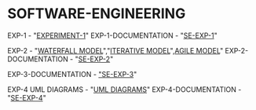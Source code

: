 # SOFTWARE-ENGINEERING
EXP-1 - "[EXPERIMENT-1](https://github.com/SujanVulasala/SOFTWARE-ENGINEERING/tree/main/SE-EXP-1)"
EXP-1-DOCUMENTATION - "[SE-EXP-1](https://github.com/SujanVulasala/SOFTWARE-ENGINEERING/blob/main/EXPERIMENTS-DOCUMENTATION/SE_EXP_1%5B1%5D.docx)"

EXP-2 - "[WATERFALL MODEL](https://github.com/SujanVulasala/SOFTWARE-ENGINEERING/tree/main/SE%20EXP-2/Waterfall)","[ITERATIVE MODEL](https://github.com/SujanVulasala/SOFTWARE-ENGINEERING/tree/main/SE%20EXP-2/Iterative)",[AGILE MODEL](https://github.com/SujanVulasala/SOFTWARE-ENGINEERING/tree/main/SE%20EXP-2/Agile)"
EXP-2-DOCUMENTATION - "[SE-EXP-2](https://github.com/SujanVulasala/SOFTWARE-ENGINEERING/blob/main/EXPERIMENTS-DOCUMENTATION/SE%20EXP%202.docx)"

EXP-3-DOCUMENTATION - ["SE-EXP-3](https://github.com/SujanVulasala/SOFTWARE-ENGINEERING/blob/main/EXPERIMENTS-DOCUMENTATION/Experiment-3.docx)"

EXP-4 UML DIAGRAMS - "[UML DIAGRAMS]()"
EXP-4-DOCUMENTATION - "[SE-EXP-4]()"
